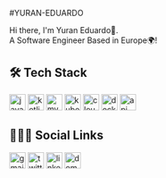 #YURAN-EDUARDO

Hi there, I'm Yuran Eduardo👋.
<br>
A Software Engineer Based in Europe🌍!


<h2> 🛠 Tech Stack </h2>

<p>
   <img width="29" height="29" src="https://img.icons8.com/color/29/java-coffee-cup-logo--v1.png" alt="java-coffee-cup-logo--v1"/>
  <img width="29" height="29" src="https://img.icons8.com/color/29/kotlin.png" alt="kotlin"/>
  <!--- <img src="https://img.icons8.com/external-tal-revivo-color-tal-revivo/48/null/external-kotlin-a-cross-platform-statically-typed-general-purpose-programming-language-with-type-inference-logo-color-tal-revivo.png"/>   -->
   <img width="29" height="29" src="https://img.icons8.com/color/29/mysql-logo.png" alt="mysql-logo"/>
  <img width="29" height="29" src="https://img.icons8.com/color/29/kubernetes.png" alt="kubernetes"/>
  <img width="29" height="29" src="https://img.icons8.com/pulsar-gradient/29/cloud-computing.png" alt="cloud-computing"/>
   <img width="29" height="29" src="https://img.icons8.com/fluency/29/docker.png" alt="docker"/>
  <img width="29" height="29" src="https://img.icons8.com/officel/29/api-settings.png" alt="api-settings"/>

   <!--- <img src="https://img.icons8.com/ios-glyphs/60/000000/figma.png"/> -->
</p>
<h2> 👨🏾‍💻 Social Links</h2>

<p>
    <a href="yuran415@gmail.com"><img width="29" height="29" src="https://img.icons8.com/color/29/gmail-new.png" alt="gmail-new"/></a>
   <a href="https://twitter.com/yuraned"><img width="29" height="29" src="https://img.icons8.com/ios/29/twitterx--v1.png" alt="twitterx--v1"/></a>
    <a href="https://www.linkedin.com/in/yuran-eduardo-00902521a"><img width="29" height="29" src="https://img.icons8.com/fluency/29/linkedin.png" alt="linkedin"/></a>
   <a href="https://yuraneduardo.pt"><img width="29" height="29" src="https://img.icons8.com/color/29/domain--v1.png" alt="domain--v1"/></a>

   <!---  <a href="https://snapto.link/yuraneduardo"><img width="29" height="29" src="https://img.icons8.com/color/29/domain--v1.png" alt="domain--v1"/></a> -->
   <!--- <a href="https://twitter.com/yuraned"><img src="https://img.icons8.com/color/48/000000/twitter--v1.png"/></a> -->
</p>
